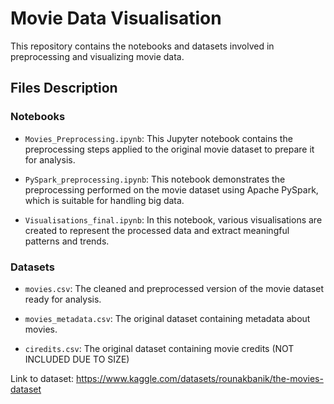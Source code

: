 # Movie Data Visualisation

This repository contains the notebooks and datasets involved in preprocessing and visualizing movie data.
## Files Description

### Notebooks

- `Movies_Preprocessing.ipynb`: This Jupyter notebook contains the preprocessing steps applied to the original movie dataset to prepare it for analysis.

- `PySpark_preprocessing.ipynb`: This notebook demonstrates the preprocessing performed on the movie dataset using Apache PySpark, which is suitable for handling big data.

- `Visualisations_final.ipynb`: In this notebook, various visualisations are created to represent the processed data and extract meaningful patterns and trends.

### Datasets

- `movies.csv`: The cleaned and preprocessed version of the movie dataset ready for analysis.

- `movies_metadata.csv`: The original dataset containing metadata about movies.
  
- `ciredits.csv`: The original dataset containing movie credits (NOT INCLUDED DUE TO SIZE)

Link to dataset: https://www.kaggle.com/datasets/rounakbanik/the-movies-dataset
